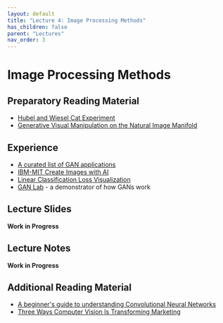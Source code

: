 ```yaml
---
layout: default
title: "Lecture 4: Image Processing Methods"
has_children: false
parent: "Lectures"
nav_order: 3
---
```


# Image Processing Methods

## Preparatory Reading Material

- [Hubel and Wiesel Cat Experiment](https://www.youtube.com/watch?v=IOHayh06LJ4)
- [Generative Visual Manipulation on the Natural Image Manifold](https://www.youtube.com/watch?v=9c4z6YsBGQ0)

## Experience

- [A curated list of GAN applications](https://github.com/nashory/gans-awesome-applications)
- [IBM-MIT Create Images with AI](https://gan-paint-demo.mybluemix.net)
- [Linear Classification Loss Visualization](http://vision.stanford.edu/teaching/cs231n-demos/linear-classify/)
- [GAN Lab](https://poloclub.github.io/ganlab/) - a demonstrator of how GANs work

## Lecture Slides

__Work in Progress__

## Lecture Notes

__Work in Progress__

## Additional Reading Material

- [A beginner's guide to understanding Convolutional Neural Networks](https://adeshpande3.github.io/A-Beginner%27s-Guide-To-Understanding-Convolutional-Neural-Networks/)
- [Three Ways Computer Vision Is Transforming Marketing](https://www.forbes.com/sites/forbestechcouncil/2020/04/03/three-ways-computer-vision-is-transforming-marketing/?sh=71b3adef214b)
